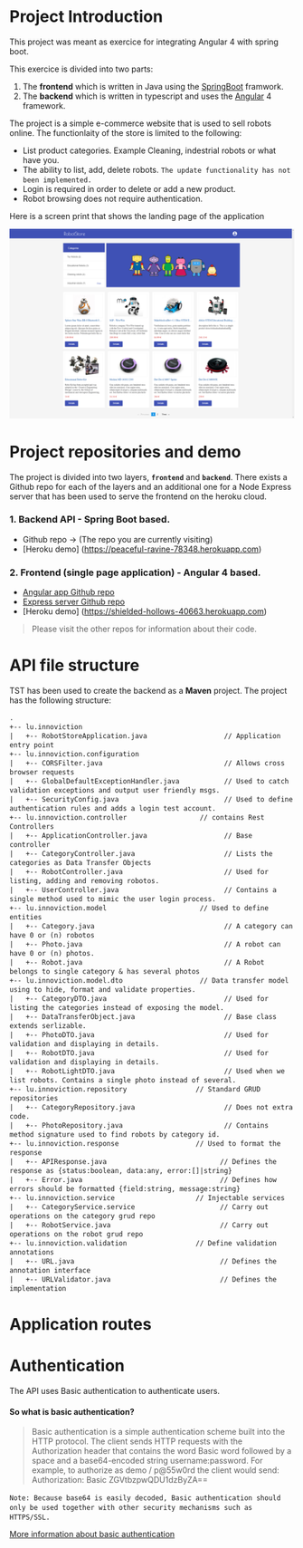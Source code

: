 # Project Introduction
This project was meant as exercice for integrating Angular 4 with spring boot.

This exercice is divided into two parts: 
1. The **frontend** which is written in Java using the [SpringBoot](https://projects.spring.io/spring-boot/) framwork.
2. The **backend** which is written in typescript and uses the [Angular](https://angular.io) 4 framework. 

The project is a simple e-commerce website that is used to sell robots online. The functionlaity of the store is limited to the following:
- List product categories. Example Cleaning, indestrial robots or what have you.
- The ability to list, add, delete robots. `The update functionality has not been implemented.`
- Login is required in order to delete or add a new product.
- Robot browsing does not require authentication.

Here is a screen print that shows the landing page of the application

![](https://github.com/osenouci/robotStoreExpressServer/blob/master/screenshots/home.png)

# Project repositories and demo 
The project is divided into two layers, **`frontend`** and **`backend`**. There exists a Github repo for each of the layers and an additional one for a Node Express server that has been used to serve the frontend on the heroku cloud.

### 1. Backend API - Spring Boot based.
- Github repo -> (The repo you are currently visiting)
- [Heroku demo] (https://peaceful-ravine-78348.herokuapp.com)

### 2. Frontend (single page application) - Angular 4 based.
- [Angular app Github repo](https://github.com/osenouci/robotStoreAngularUI)
- [Express server Github repo](https://github.com/osenouci/robotStoreExpressServer)
- [Heroku demo] (https://shielded-hollows-40663.herokuapp.com)


> Please visit the other repos for information about their code. 

# API file structure
TST has been used to create the backend as a **Maven** project. The project has the following structure:

```
.
+-- lu.innoviction
|   +-- RobotStoreApplication.java                   // Application entry point
+-- lu.innoviction.configuration
|   +-- CORSFilter.java                              // Allows cross browser requests
|   +-- GlobalDefaultExceptionHandler.java           // Used to catch validation exceptions and output user friendly msgs.
|   +-- SecurityConfig.java                          // Used to define authentication rules and adds a login test account.
+-- lu.innoviction.controller                  // contains Rest Controllers          
|   +-- ApplicationController.java                   // Base controller
|   +-- CategoryController.java                      // Lists the categories as Data Transfer Objects
|   +-- RobotController.java                         // Used for listing, adding and removing robotos.
|   +-- UserController.java                          // Contains a single method used to mimic the user login process.
+-- lu.innoviction.model                       // Used to define entities
|   +-- Category.java                                // A category can have 0 or (n) robotos
|   +-- Photo.java                                   // A robot can have 0 or (n) photos.
|   +-- Robot.java                                   // A Robot belongs to single category & has several photos
+-- lu.innoviction.model.dto                   // Data transfer model using to hide, format and validate properties.
|   +-- CategoryDTO.java                             // Used for listing the categories instead of exposing the model.
|   +-- DataTransferObject.java                      // Base class extends serlizable.
|   +-- PhotoDTO.java                                // Used for validation and displaying in details.
|   +-- RobotDTO.java                                // Used for validation and displaying in details.
|   +-- RobotLightDTO.java                           // Used when we list robots. Contains a single photo instead of several.
+-- lu.innoviction.repository                 // Standard GRUD repositories
|   +-- CategoryRepository.java                      // Does not extra code.
|   +-- PhotoRepository.java                         // Contains method signature used to find robots by category id.
+-- lu.innoviction.response                   // Used to format the response
|   +-- APIResponse.java                            // Defines the response as {status:boolean, data:any, error:[]|string}
|   +-- Error.java                                  // Defines how errors should be formatted {field:string, message:string}
+-- lu.innoviction.service                    // Injectable services
|   +-- CategoryService.service                     // Carry out operations on the category grud repo
|   +-- RobotService.java                           // Carry out operations on the robot grud repo
+-- lu.innoviction.validation                 // Define validation annotations
|   +-- URL.java                                    // Defines the annotation interface
|   +-- URLValidator.java                           // Defines the implementation
```

# Application routes

# Authentication
The API uses Basic authentication to authenticate users.

#### So what is basic authentication?
> Basic authentication is a simple authentication scheme built into the HTTP protocol. The client sends HTTP requests with the Authorization header that contains the word Basic word followed by a space and a base64-encoded string username:password. For example, to authorize as demo / p@55w0rd the client would send:
Authorization: Basic ZGVtbzpwQDU1dzByZA==

`Note: Because base64 is easily decoded, Basic authentication should only be used together with other security mechanisms such as HTTPS/SSL.`

[More information about basic authentication](https://swagger.io/docs/specification/authentication/basic-authentication/)




